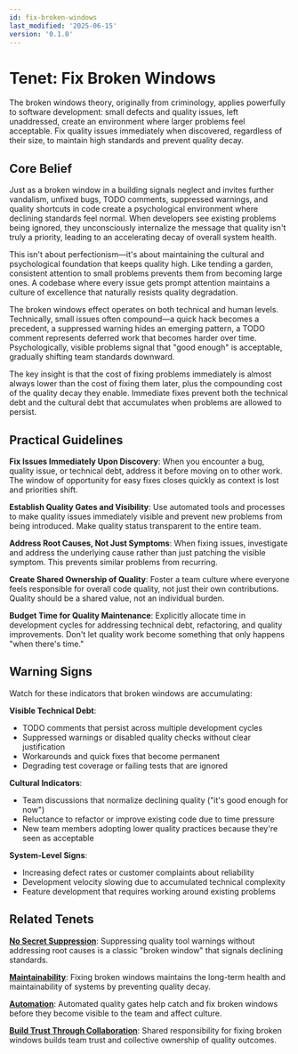```yaml
---
id: fix-broken-windows
last_modified: '2025-06-15'
version: '0.1.0'
---
```


# Tenet: Fix Broken Windows

The broken windows theory, originally from criminology, applies powerfully to software development: small defects and quality issues, left unaddressed, create an environment where larger problems feel acceptable. Fix quality issues immediately when discovered, regardless of their size, to maintain high standards and prevent quality decay.

## Core Belief

Just as a broken window in a building signals neglect and invites further vandalism, unfixed bugs, TODO comments, suppressed warnings, and quality shortcuts in code create a psychological environment where declining standards feel normal. When developers see existing problems being ignored, they unconsciously internalize the message that quality isn't truly a priority, leading to an accelerating decay of overall system health.

This isn't about perfectionism—it's about maintaining the cultural and psychological foundation that keeps quality high. Like tending a garden, consistent attention to small problems prevents them from becoming large ones. A codebase where every issue gets prompt attention maintains a culture of excellence that naturally resists quality degradation.

The broken windows effect operates on both technical and human levels. Technically, small issues often compound—a quick hack becomes a precedent, a suppressed warning hides an emerging pattern, a TODO comment represents deferred work that becomes harder over time. Psychologically, visible problems signal that "good enough" is acceptable, gradually shifting team standards downward.

The key insight is that the cost of fixing problems immediately is almost always lower than the cost of fixing them later, plus the compounding cost of the quality decay they enable. Immediate fixes prevent both the technical debt and the cultural debt that accumulates when problems are allowed to persist.

## Practical Guidelines

**Fix Issues Immediately Upon Discovery**: When you encounter a bug, quality issue, or technical debt, address it before moving on to other work. The window of opportunity for easy fixes closes quickly as context is lost and priorities shift.

**Establish Quality Gates and Visibility**: Use automated tools and processes to make quality issues immediately visible and prevent new problems from being introduced. Make quality status transparent to the entire team.

**Address Root Causes, Not Just Symptoms**: When fixing issues, investigate and address the underlying cause rather than just patching the visible symptom. This prevents similar problems from recurring.

**Create Shared Ownership of Quality**: Foster a team culture where everyone feels responsible for overall code quality, not just their own contributions. Quality should be a shared value, not an individual burden.

**Budget Time for Quality Maintenance**: Explicitly allocate time in development cycles for addressing technical debt, refactoring, and quality improvements. Don't let quality work become something that only happens "when there's time."

## Warning Signs

Watch for these indicators that broken windows are accumulating:

**Visible Technical Debt**:
- TODO comments that persist across multiple development cycles
- Suppressed warnings or disabled quality checks without clear justification
- Workarounds and quick fixes that become permanent
- Degrading test coverage or failing tests that are ignored

**Cultural Indicators**:
- Team discussions that normalize declining quality ("it's good enough for now")
- Reluctance to refactor or improve existing code due to time pressure
- New team members adopting lower quality practices because they're seen as acceptable

**System-Level Signs**:
- Increasing defect rates or customer complaints about reliability
- Development velocity slowing due to accumulated technical complexity
- Feature development that requires working around existing problems

## Related Tenets

**[No Secret Suppression](no-secret-suppression.md)**: Suppressing quality tool warnings without addressing root causes is a classic "broken window" that signals declining standards.

**[Maintainability](maintainability.md)**: Fixing broken windows maintains the long-term health and maintainability of systems by preventing quality decay.

**[Automation](automation.md)**: Automated quality gates help catch and fix broken windows before they become visible to the team and affect culture.

**[Build Trust Through Collaboration](build-trust-through-collaboration.md)**: Shared responsibility for fixing broken windows builds team trust and collective ownership of quality outcomes.
